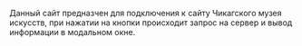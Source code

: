Данный сайт предназчен для подключения к сайту Чикагского музея искусств, при нажатии на кнопки
 происходит запрос на сервер и вывод информации в модальном окне.  